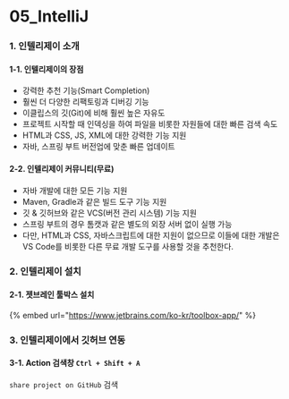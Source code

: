# 05\_IntelliJ

### 1. 인텔리제이 소개

#### 1-1. 인텔리제이의 장점

* 강력한 추천 기능\(Smart Completion\)
* 훨씬 더 다양한 리팩토링과 디버깅 기능
* 이클립스의 깃\(Git\)에 비해 훨씬 높은 자유도
* 프로젝트 시작할 때 인덱싱을 하여 파일을 비롯한 자원들에 대한 빠른 검색 속도
* HTML과 CSS, JS, XML에 대한 강력한 기능 지원
* 자바, 스프링 부트 버전업에 맞춘 빠른 업데이트

#### 2-2. 인텔리제이 커뮤니티\(무료\)

* 자바 개발에 대한 모든 기능 지원
* Maven, Gradle과 같은 빌드 도구 기능 지원
* 깃 & 깃허브와 같은 VCS\(버전 관리 시스템\) 기능 지원
* 스프링 부트의 경우 톰캣과 같은 별도의 외장 서버 없이 실행 가능
* 다만, HTML과 CSS, 자바스크립트에 대한 지원이 없으므로 이들에 대한 개발은 VS Code를 비롯한 다른 무료 개발 도구를 사용할 것을 추천한다.

### 2. 인텔리제이 설치

#### 2-1. 젯브레인 툴박스 설치

{% embed url="https://www.jetbrains.com/ko-kr/toolbox-app/" %}

### 3. 인텔리제이에서 깃허브 연동

#### 3-1. Action 검색창 `Ctrl + Shift + A`

`share project on GitHub` 검색



